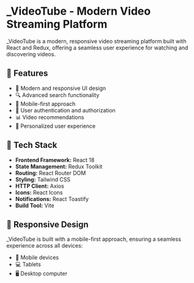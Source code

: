 # _VideoTube - Modern Video Streaming Platform

_VideoTube is a modern, responsive video streaming platform built with React and Redux, offering a seamless user experience for watching and discovering videos.

## 🌟 Features

- 🎥 Modern and responsive UI design
- 🔍 Advanced search functionality
- 📱 Mobile-first approach
- 🔐 User authentication and authorization
- 📊 Video recommendations
- 🎯 Personalized user experience

## 🚀 Tech Stack

- **Frontend Framework:** React 18
- **State Management:** Redux Toolkit
- **Routing:** React Router DOM
- **Styling:** Tailwind CSS
- **HTTP Client:** Axios
- **Icons:** React Icons
- **Notifications:** React Toastify
- **Build Tool:** Vite

## 📱 Responsive Design

_VideoTube is built with a mobile-first approach, ensuring a seamless experience across all devices:
- 📱 Mobile devices
- 💻 Tablets
- 🖥️ Desktop computer
